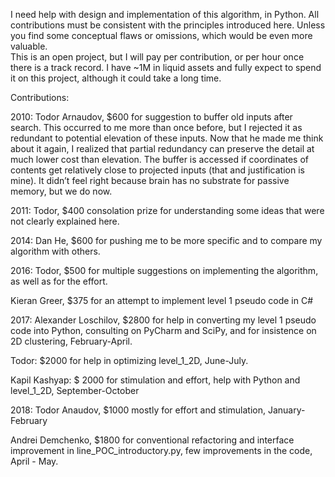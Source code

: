 I need help with design and implementation of this algorithm, in Python. All contributions must be consistent with the principles introduced here. Unless you find some conceptual flaws or omissions, which would be even more valuable.  
This is an open project, but I will pay per contribution, or per hour once there is a track record. I have ~1M in liquid assets and fully expect to spend it on this project, although it could take a long time.

Contributions:

2010: Todor Arnaudov, $600 for suggestion to buffer old inputs after search. This occurred to me more than once before, but I rejected it as redundant to potential elevation of these inputs. Now that he made me think about it again, I realized that partial redundancy can preserve the detail at much lower cost than elevation.
The buffer is accessed if coordinates of contents get relatively close to projected inputs (that and justification is mine). It didn’t feel right because brain has no substrate for passive memory, but we do now.
 
2011: Todor, $400 consolation prize for understanding some ideas that were not clearly explained here.

2014: Dan He, $600 for pushing me to be more specific and to compare my algorithm with others.

2016: Todor, $500 for multiple suggestions on implementing the algorithm, as well as for the effort.

Kieran Greer, $375 for an attempt to implement level 1 pseudo code in C#
 
2017: Alexander Loschilov, $2800 for help in converting my level 1 pseudo code into Python, consulting on PyCharm and SciPy, and for insistence on 2D clustering, February-April.

Todor: $2000 for help in optimizing level_1_2D, June-July.

Kapil Kashyap: $ 2000 for stimulation and effort, help with Python and level_1_2D, September-October
 
2018: Todor Anaudov, $1000 mostly for effort and stimulation, January-February

Andrei Demchenko, $1800 for conventional refactoring and interface improvement in line_POC_introductory.py, few improvements in the code, April - May.
